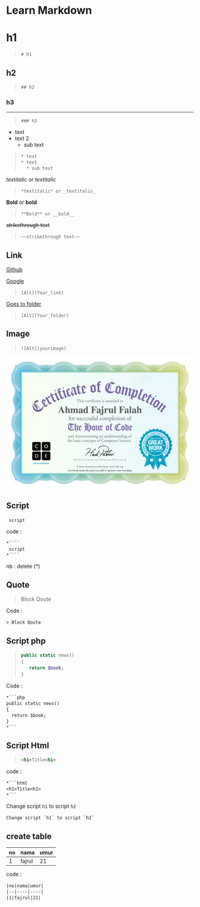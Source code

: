 # Learn Markdown

# h1

>```
> # h1
> ```

## h2

>```
> ## h2
> ```

### h3
----

>```
> ### h3
> ```

* text
* text 2
   * sub text

>```
>* text
>* text
>   * sub text
>```

*textitalic* or _textitalic_

>```
> *textitalic* or _textitalic_
>```

**Bold** or __bold__

>```
> **Bold** or __bold__
>```

~~strikethrough text~~

>```
> ~~strikethrough text~~
>```

## Link

[Github](http://github.com/linxcodev)

[Google](http://www.google.com)

>```
> [Alt](Your_link)
>```

[Goes to folder](image)

>```
> [Alt](Your_folder)
>```

## Image

>```
>![Alt](yourimage)
>```

![image](image/coba.jpg)

## Script

```
 script
```

code :

````
*````
 script
*````
````
nb : delete (*)

## Quote

> Block Qoute

Code :

````
> Block Qoute
````

## Script php

>```php
> public static news()
> {
>    return $book;
> }
>```

Code :

```
*```php
public static news()
{
  return $book;
}
*```
```

## Script Html

>```html
> <h1>Title<h1>
>```
code :

```
*```html
<h1>Title<h1>
*```
```

Change script `h1` to script `h2`

````
Change script `h1` to script `h2`
````

## create table

|no|nama|umur|
|--|----|----|
|1|fajrul|21|

code :

````
|no|nama|umur|
|--|----|----|
|1|fajrul|21|
````
